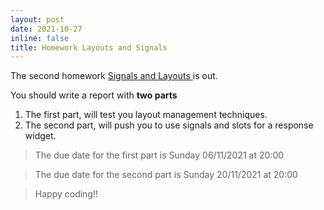 ```yaml
---
layout: post
date: 2021-10-27
inline: false
title: Homework Layouts and Signals
---
```



The second homework <a href="{{ site.url }}{{ site.baseurl }}/forms/"> Signals and Layouts </a>
is out.


You should write a report with **two parts** 


1. The first part, will test you layout management techniques.
2. The second part, will push you to use signals and slots for a response
   widget.


> The due date for the first part is Sunday 06/11/2021  at 20:00

> The due date for the second part is Sunday 20/11/2021  at 20:00


> Happy coding!! 


